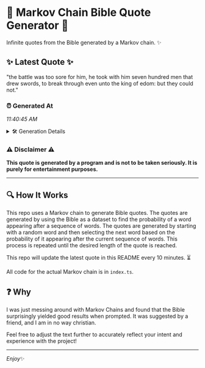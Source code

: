 # 📖 Markov Chain Bible Quote Generator 📖

Infinite quotes from the Bible generated by a Markov chain. ✨

## ✨ Latest Quote ✨
"the battle was too sore for him, he took with him seven hundred men that drew swords, to break through even unto the king of edom: but they could not."

### ⏰ Generated At
*11:40:45 AM*

<details>
    <summary>🛠️ Generation Details</summary>
    <p>
        <strong>🌱 Seed:</strong> the<br>
        <strong>🔄 Iterations:</strong> 29<br>
        <strong>📜 Context History:</strong><br>[ the ]: battle<br>[ the, battle ]: was<br>[ the, battle, was ]: too<br>[ the, battle, was, too ]: sore<br>[ the, battle, was, too, sore ]: for<br>[ the, battle, was, too, sore, for ]: him,<br>[ battle, was, too, sore, for, him, ]: he<br>[ was, too, sore, for, him,, he ]: took<br>[ too, sore, for, him,, he, took ]: with<br>[ sore, for, him,, he, took, with ]: him<br>[ for, him,, he, took, with, him ]: seven<br>[ him,, he, took, with, him, seven ]: hundred<br>[ he, took, with, him, seven, hundred ]: men<br>[ took, with, him, seven, hundred, men ]: that<br>[ with, him, seven, hundred, men, that ]: drew<br>[ him, seven, hundred, men, that, drew ]: swords,<br>[ seven, hundred, men, that, drew, swords, ]: to<br>[ hundred, men, that, drew, swords,, to ]: break<br>[ men, that, drew, swords,, to, break ]: through<br>[ that, drew, swords,, to, break, through ]: even<br>[ drew, swords,, to, break, through, even ]: unto<br>[ swords,, to, break, through, even, unto ]: the<br>[ to, break, through, even, unto, the ]: king<br>[ break, through, even, unto, the, king ]: of<br>[ through, even, unto, the, king, of ]: edom:<br>[ even, unto, the, king, of, edom: ]: but<br>[ unto, the, king, of, edom:, but ]: they<br>[ the, king, of, edom:, but, they ]: could<br>[ king, of, edom:, but, they, could ]: not.<br>
    </p>
</details>

### ⚠️ Disclaimer ⚠️
**This quote is generated by a program and is not to be taken seriously. It is purely for entertainment purposes.**

---

## 🔍 How It Works

This repo uses a Markov chain to generate Bible quotes. The quotes are generated by using the Bible as a dataset to find the probability of a word appearing after a sequence of words. The quotes are generated by starting with a random word and then selecting the next word based on the probability of it appearing after the current sequence of words. This process is repeated until the desired length of the quote is reached.

This repo will update the latest quote in this README every 10 minutes. ⏳

All code for the actual Markov chain is in `index.ts`.

## ❓ Why

I was just messing around with Markov Chains and found that the Bible surprisingly yielded good results when prompted. 
It was suggested by a friend, and I am in no way christian.

Feel free to adjust the text further to accurately reflect your intent and experience with the project!

---

*Enjoy*✨
